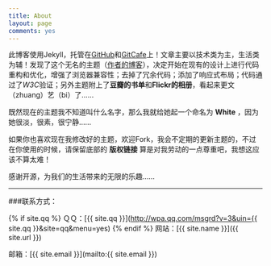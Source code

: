 ```yaml
---
title: About
layout: page
comments: yes
---
```


此博客使用Jekyll，托管在[GitHub](http://wangdaodao.github.io/)和[GitCafe](http://wangdaodao.gitcafe.com/)上！文章主要以技术类为主，生活类为辅！发现了这个无名的主题（[作者的博客](http://lhzhang.com/)），决定开始在现有的设计上进行代码重构和优化，增强了浏览器兼容性；去掉了冗余代码；添加了响应式布局；代码通过了*W3C*验证；另外主题附上了**豆瓣的书单**和**Flickr的相册**，看起来更文（zhuang）艺（bi）了……

既然现在的主题我不知道叫什么名字，那么我就给她起一个命名为  **White**  ，因为她很淡，很素，很宁静……

如果你也喜欢现在我修改好的主题，欢迎Fork，我会不定期的更新主题的，不过在你使用的时候，请保留底部的  **版权链接**  算是对我劳动的一点尊重吧，我想这应该不算太难！

感谢开源，为我们的生活带来的无限的乐趣……

----

###联系方式：

{% if site.qq %}
ＱＱ：[{{ site.qq }}](http://wpa.qq.com/msgrd?v=3&uin={{ site.qq }}&site=qq&menu=yes)
{% endif %}
网站：[{{ site.name }}]({{ site.url }})

邮箱：[{{ site.email }}](mailto:{{ site.email }})
